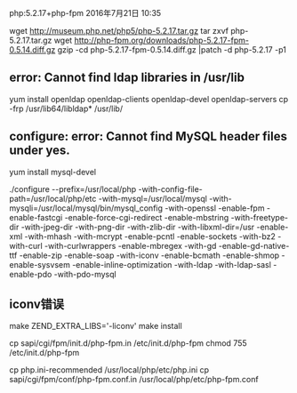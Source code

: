 php:5.2.17+php-fpm
2016年7月21日
10:35
 
wget http://museum.php.net/php5/php-5.2.17.tar.gz
tar zxvf php-5.2.17.tar.gz
wget http://php-fpm.org/downloads/php-5.2.17-fpm-0.5.14.diff.gz
gzip -cd php-5.2.17-fpm-0.5.14.diff.gz |patch  -d php-5.2.17 -p1
 
## error: Cannot find ldap libraries in /usr/lib
yum install openldap openldap-clients openldap-devel openldap-servers
cp -frp /usr/lib64/libldap* /usr/lib/
 
## configure: error: Cannot find MySQL header files under yes.
yum install mysql-devel
 
 
./configure --prefix=/usr/local/php -with-config-file-path=/usr/local/php/etc -with-mysql=/usr/local/mysql -with-mysqli=/usr/local/mysql/bin/mysql_config -with-openssl -enable-fpm -enable-fastcgi -enable-force-cgi-redirect -enable-mbstring -with-freetype-dir -with-jpeg-dir -with-png-dir -with-zlib-dir -with-libxml-dir=/usr -enable-xml -with-mhash -with-mcrypt -enable-pcntl -enable-sockets  -with-bz2 -with-curl -with-curlwrappers -enable-mbregex -with-gd -enable-gd-native-ttf -enable-zip -enable-soap -with-iconv -enable-bcmath -enable-shmop -enable-sysvsem -enable-inline-optimization -with-ldap -with-ldap-sasl -enable-pdo -with-pdo-mysql
 
## iconv错误
make ZEND_EXTRA_LIBS='-liconv'
make install
 
cp sapi/cgi/fpm/init.d/php-fpm.in /etc/init.d/php-fpm
chmod 755 /etc/init.d/php-fpm
 
cp php.ini-recommended /usr/local/php/etc/php.ini
cp sapi/cgi/fpm/conf/php-fpm.conf.in /usr/local/php/etc/php-fpm.conf
